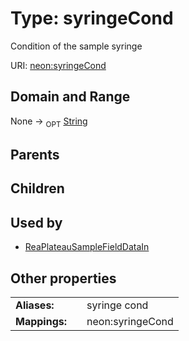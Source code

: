 
# Type: syringeCond


Condition of the sample syringe

URI: [neon:syringeCond](https://data.neonscience.org/syringeCond)


## Domain and Range

None ->  <sub>OPT</sub> [String](types/String.md)

## Parents


## Children


## Used by

 * [ReaPlateauSampleFieldDataIn](ReaPlateauSampleFieldDataIn.md)

## Other properties

|  |  |  |
| --- | --- | --- |
| **Aliases:** | | syringe cond |
| **Mappings:** | | neon:syringeCond |

